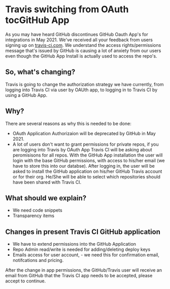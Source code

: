 # Travis switching from OAuth tocGitHub App

As you may have heard GitHub discontinues GitHub Oauth App's for integrations in May 2021. We've received all your feedback from users signing up on [travis-ci.com](http://www.travis-ci.com). We understand the access rights/permissions message that's issued by GitHub is causing a lot of anxiety from our users even though the GitHub App Install is actually used to access the repo's. 

## So, what's changing? 

Travis is going to change the authorization strategy we have currently, from logging into Travis CI via user by OAUth app, to logging in to Travis CI by using a GitHub App. 

## Why? 

There are several reasons as why this is needed to be done: 

- OAuth Application Authorizaion will be deprecated by GitHub in May 2021. 
- A lot of users don't want to grant permissions for private repos, if you are logging into Travis by OAuth App Travis CI will be asking about peromisisons for all repos. With the GitHub App installation the user will login with the base GitHub permissions, with access to his/her email (we have to store this into our databse). After logging in, the user will be asked to install the GitHub application on his/her GitHub Travis account or for their org. He/She will be able to select which repositories should have been shared with Travis CI. 

## What should we explain? 

- We need code snippets
- Transparency items

## Changes in present Travis CI GitHub application 

- We have to extend permissions into the GitHub Application
- Repo Admin read/write is needed for adding/deleting deploy keys
- Emails access for user account, - we need this for confirmation email, notifcations and pricing. 

After the change in app permissions, the GitHub/Travis user will receive an email from GitHub that the Travis CI app needs to be accepted, please accept to continue.
